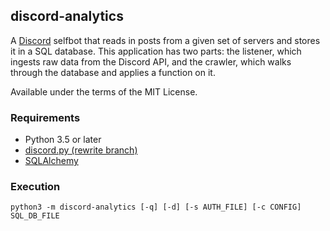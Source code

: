 ## discord-analytics
A [Discord](https://discordapp.com) selfbot that reads in posts from a given set
of servers and stores it in a SQL database. This application has two parts: the
listener, which ingests raw data from the Discord API, and the crawler, which
walks through the database and applies a function on it.

Available under the terms of the MIT License.

### Requirements
* Python 3.5 or later
* [discord.py (rewrite branch)](https://github.com/Rapptz/discord.py)
* [SQLAlchemy](http://www.sqlalchemy.org/)

### Execution
```
python3 -m discord-analytics [-q] [-d] [-s AUTH_FILE] [-c CONFIG] SQL_DB_FILE
```


